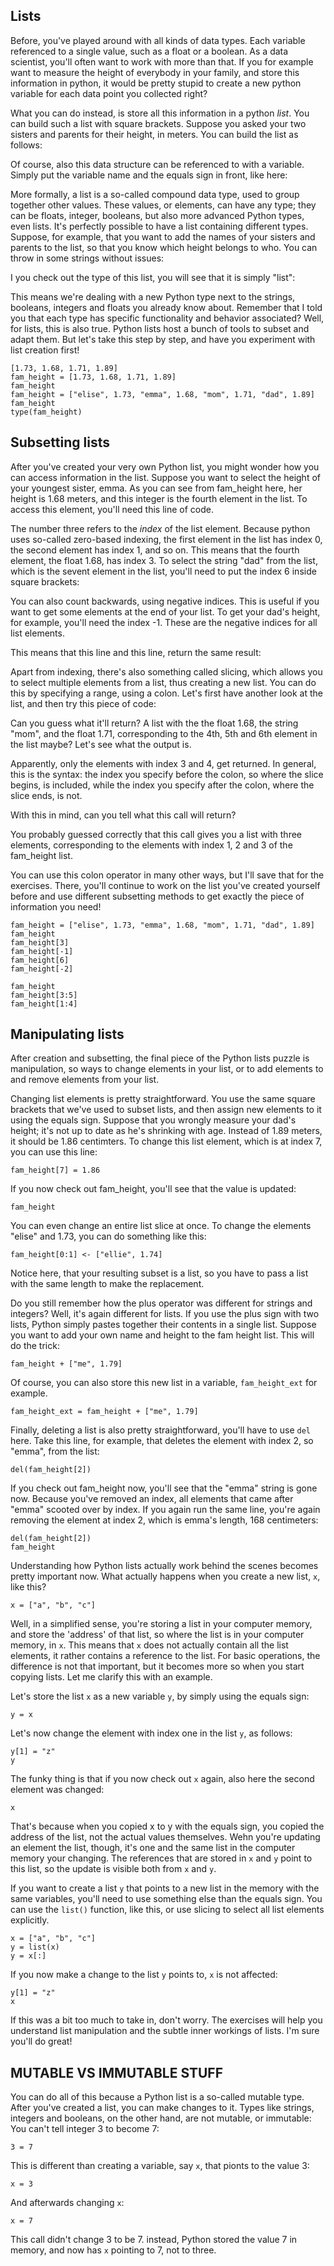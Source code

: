 ## Lists

Before, you've played around with all kinds of data types. Each variable referenced to a single value, such as a float or a boolean. As a data scientist, you'll often want to work with more than that. If you for example want to measure the height of everybody in your family, and store this information in python, it would be pretty stupid to create a new python variable for each data point you collected right?

What you can do instead, is store all this information in a python _list_. You can build such a list with square brackets. Suppose you asked your two sisters and parents for their height, in meters. You can build the list as follows:

Of course, also this data structure can be referenced to with a variable. Simply put the variable name and the equals sign in front, like here:

More formally, a list is a so-called compound data type, used to group together other values. These values, or elements, can have any type; they can be floats, integer, booleans, but also more advanced Python types, even lists. It's perfectly possible to have a list containing different types. Suppose, for example, that you want to add the names of your sisters and parents to the list, so that you know which height belongs to who. You can throw in some strings without issues:

I you check out the type of this list, you will see that it is simply "list":

This means we're dealing with a new Python type next to the strings, booleans, integers and floats you already know about. Remember that I told you that each type has specific functionality and behavior associated? Well, for lists, this is also true. Python lists host a bunch of tools to subset and adapt them. But let's take this step by step, and have you experiment with list creation first!

```
[1.73, 1.68, 1.71, 1.89]
fam_height = [1.73, 1.68, 1.71, 1.89]
fam_height
fam_height = ["elise", 1.73, "emma", 1.68, "mom", 1.71, "dad", 1.89]
fam_height
type(fam_height)
```

## Subsetting lists

After you've created your very own Python list, you might wonder how you can access information in the list. Suppose you want to select the height of your youngest sister, emma. As you can see from fam_height here, her height is 1.68 meters, and this integer is the fourth element in the list. To access this element, you'll need this line of code.

The number three refers to the _index_ of the list element. Because python uses so-called zero-based indexing, the first element in the list has index 0, the second element has index 1, and so on. This means that the fourth element, the float 1.68, has index 3. To select the string "dad" from the list, which is the sevent element in the list, you'll need to put the index 6 inside square brackets:

You can also count backwards, using negative indices. This is useful if you want to get some elements at the end of your list. To get your dad's height, for example, you'll need the index -1. These are the negative indices for all list elements.

This means that this line and this line, return the same result:

Apart from indexing, there's also something called slicing, which allows you to select multiple elements from a list, thus creating a new list. You can do this by specifying a range, using a colon. Let's first have another look at the list, and then try this piece of code:

Can you guess what it'll return? A list with the the float 1.68, the string "mom", and the float 1.71, corresponding to the 4th, 5th and 6th element in the list maybe? Let's see what the output is.

Apparently, only the elements with index 3 and 4, get returned. In general, this is the syntax: the index you specify before the colon, so where the slice begins, is included, while the index you specify after the colon, where the slice ends, is not.

With this in mind, can you tell what this call will return? <PAUSE>

You probably guessed correctly that this call gives you a list with three elements, corresponding to the elements with index 1, 2 and 3 of the fam_height list. 

You can use this colon operator in many other ways, but I'll save that for the exercises. There, you'll continue to work on the list you've created yourself before and use different subsetting methods to get exactly the piece of information you need!


```
fam_height = ["elise", 1.73, "emma", 1.68, "mom", 1.71, "dad", 1.89]
fam_height
fam_height[3]
fam_height[-1]
fam_height[6]
fam_height[-2]

fam_height
fam_height[3:5]
fam_height[1:4]
```



## Manipulating lists

After creation and subsetting, the final piece of the Python lists puzzle is manipulation, so ways to change elements in your list, or to add elements to and remove elements from your list.

Changing list elements is pretty straightforward. You use the same square brackets that we've used to subset lists, and then assign new elements to it using the equals sign. Suppose that you wrongly measure your dad's height; it's not up to date as he's shrinking with age. Instead of 1.89 meters, it should be 1.86 centimters. To change this list element, which is at index 7, you can use this line:

```
fam_height[7] = 1.86
```

If you now check out fam_height, you'll see that the value is updated:

```
fam_height
```

You can even change an entire list slice at once. To change the elements "elise" and 1.73, you can do something like this:

```
fam_height[0:1] <- ["ellie", 1.74]
```

Notice here, that your resulting subset is a list, so you have to pass a list with the same length to make the replacement.

Do you still remember how the plus operator was different for strings and integers? Well, it's again different for lists. If you use the plus sign with two lists, Python simply pastes together their contents in a single list. Suppose you want to add your own name and height to the fam height list. This will do the trick:

```
fam_height + ["me", 1.79]
```

Of course, you can also store this new list in a variable, `fam_height_ext` for example.

```
fam_height_ext = fam_height + ["me", 1.79]
```

Finally, deleting a list is also pretty straightforward, you'll have to use `del` here. Take this line, for example, that deletes the element with index 2, so "emma", from the list:

```
del(fam_height[2])
```

If you check out fam_height now, you'll see that the "emma" string is gone now. Because you've removed an index, all elements that came after "emma" scooted over by index. If you again run the same line, you're again removing the element at index 2, which is emma's length, 168 centimeters:

```
del(fam_height[2])
fam_height
```

Understanding how Python lists actually work behind the scenes becomes pretty important now. What actually happens when you create a new list, `x`, like this?

```
x = ["a", "b", "c"]
```

Well, in a simplified sense, you're storing a list in your computer memory, and store the 'address' of that list, so where the list is in your computer memory, in `x`. This means that `x` does not actually contain all the list elements, it rather contains a reference to the list. For basic operations, the difference is not that important, but it becomes more so when you start copying lists. Let me clarify this with an example.

Let's store the list `x` as a new variable `y`, by simply using the equals sign:

```
y = x
```

Let's now change the element with index one in the list `y`, as follows:

```
y[1] = "z"
y
```

The funky thing is that if you now check out `x` again, also here the second element was changed:

```
x
```

That's because when you copied x to y with the equals sign, you copied the address of the list, not the actual values themselves. Wehn you're updating an element the list, though, it's one and the same list in the computer memory your changing. The references that are stored in `x` and `y` point to this list, so the update is visible both from `x` and `y`.

If you want to create a list `y` that points to a new list in the memory with the same variables, you'll need to use something else than the equals sign. You can use the `list()` function, like this, or use slicing to select all list elements explicitly.

```
x = ["a", "b", "c"]
y = list(x)
y = x[:]
```

If you now make a change to the list `y` points to, `x` is not affected:

```
y[1] = "z"
x
```

If this was a bit too much to take in, don't worry. The exercises will help you understand list manipulation and the subtle inner workings of lists. I'm sure you'll do great!



## MUTABLE VS IMMUTABLE STUFF

You can do all of this because a Python list is a so-called mutable type. After you've created a list, you can make changes to it. Types like strings, integers and booleans, on the other hand, are not mutable, or immutable: You can't tell integer 3 to become 7:

```
3 = 7
```

This is different than creating a variable, say `x`, that pionts to the value 3:

```
x = 3
```

And afterwards changing `x`:

```
x = 7
```

This call didn't change 3 to be 7. instead, Python stored the value 7 in memory, and now has `x` pointing to 7, not to three.
